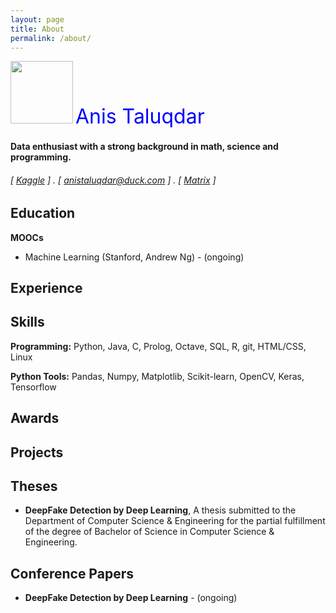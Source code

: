 ```yaml
---
layout: page
title: About
permalink: /about/
---
```

<!--======-->

<p align="left"> 
<img src="../images/anis.jpg" width="100">   <font size="6" color='blue'>  Anis Taluqdar </font>
</p>


#### Data enthusiast with a strong background in math, science and programming. 
###### [ [Kaggle](https://www.kaggle.com/anistaluqdar) ] . [ anistaluqdar@duck.com ] . [ [Matrix](https://matrix.to/#/@anis:kde.org) ]

Education
---------


<!--**B.S. in Computer Science, University** (2017-2022)

- 0.00/4.0 GPA-->

**MOOCs** 

- Machine Learning (Stanford, Andrew Ng) - (ongoing)

Experience
----------
<!--**Independent Researcher, Yale University** (2012-present, New Haven CT)

- Data analysis and simulation in Python and MATLAB, and instrument control in C++. Designed and executed experiments across four projects and managed several undegraduate students.

**MCAT Instructor, Kaplan Test Prep** (2011-2012, New Haven CT)

- Planned and delivered lectures on core content in undergraduate Physics, Chemistry and Biology to medium-sized groups of undergraduates.-->

Skills
------
**Programming:** Python, Java, C, Prolog, Octave, SQL, R, git, HTML/CSS, Linux

**Python Tools:** Pandas, Numpy, Matplotlib, Scikit-learn, OpenCV, Keras, Tensorflow

Awards
------
<!--- **Sterling Prize Fellowship**, Yale University (2013). Awarded to 30 out of 10,500 applicants.
- **IU Founders Scholar**, Indiana University (2012)
- **Baccalaureate with Highest Distinction**, Indiana University (2012). Granted to 5 students out of 498 in the class.-->

Projects
--------
<!--**[*Evening Sessions: Explorations in Data Science and Python* Blog](http://anistaluqdar.github.io/blog/output/index.html)** (2015-present)

- Authored a series of articles covering a wide variety of topics and tools related to pure Python programming, data science and statistics. --> 

Theses
------
- **DeepFake Detection by Deep Learning**, A thesis submitted to the Department of Computer Science & Engineering for the partial fulfillment of the degree of Bachelor of Science in Computer Science & Engineering.

Conference Papers
-----------------
- **DeepFake Detection by Deep Learning** - (ongoing)



